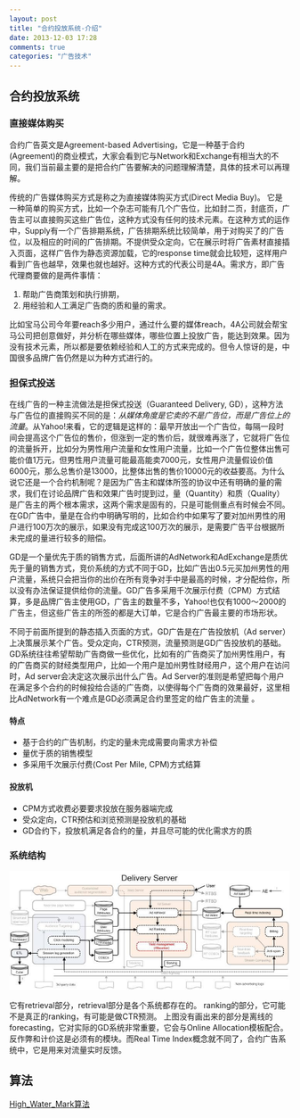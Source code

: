 ```yaml
---
layout: post
title: "合约投放系统-介绍"
date: 2013-12-03 17:28
comments: true
categories: "广告技术"
---
```


## 合约投放系统

### 直接媒体购买

合约广告英文是Agreement-based Advertising，它是一种基于合约(Agreement)的商业模式，大家会看到它与Network和Exchange有相当大的不同，我们当前最主要的是把合约广告要解决的问题理解清楚，具体的技术可以再理解。

传统的广告媒体购买方式是称之为直接媒体购买方式(Direct Media Buy)。
它是一种简单的购买方式，比如一个杂志可能有几个广告位，比如封二页，封底页，广告主可以直接购买这些广告位，这种方式没有任何的技术元素。在这种方式的运作中，Supply有一个广告排期系统，广告排期系统比较简单，用于对购买了的广告位，以及相应的时间的广告排期。不提供受众定向，它在展示时将广告素材直接插入页面，这样广告作为静态资源加载，它的response time就会比较短，这样用户看到广告也越早，效果也就也越好。这种方式的代表公司是4A。需求方，即广告代理商要做的是两件事情：

1. 帮助广告商策划和执行排期，
2. 用经验和人工满足广告商的质和量的需求。

比如宝马公司今年要reach多少用户，通过什么要的媒体reach，4A公司就会帮宝马公司把创意做好，并分析在哪些媒体，哪些位置上投放广告，能达到效果。因为没有技术元素，所以都是要依赖经验和人工的方式来完成的。但令人惊讶的是，中国很多品牌广告仍然是以为种方式进行的。

<!--more-->

### 担保式投送

在线广告的一种主流做法是担保式投送（Guaranteed Delivery, GD），这种方法与广告位的直接购买不同的是：*从媒体角度是它卖的不是广告位，而是广告位上的流量*。从Yahoo!来看，它的逻辑是这样的：最早开放出一个广告位，每隔一段时间会提高这个广告位的售价，但涨到一定的售价后，就很难再涨了，它就将广告位的流量拆开，比如分为男性用户流量和女性用户流量，比如一个广告位整体出售可能价值1万元，但男性用户流量可能最高能卖7000元，女性用户流量假设价值6000元，那么总售价是13000，比整体出售的售价10000元的收益要高。为什么说它还是一个合约机制呢？是因为广告主和媒体所签的协议中还有明确的量的需求，我们在讨论品牌广告和效果广告时提到过，量（Quantity）和质（Quality）是广告主的两个根本需求，这两个需求是固有的，只是可能侧重点有时候会不同。在GD广告中，量是在合约中明确写明的，比如合约中如果写了要对加州男性的用户进行100万次的展示，如果没有完成这100万次的展示，是需要广告平台根据所未完成的量进行较多的赔偿。

 GD是一个量优先于质的销售方式，后面所讲的AdNetwork和AdExchange是质优先于量的销售方式，竞价系统的方式不同于GD，比如广告出0.5元买加州男性的用户流量，系统只会把当你的出价在所有竞争对手中是最高的时候，才分配给你，所以没有办法保证提供给你的流量。GD广告多采用千次展示付费（CPM）方式结算，多是品牌广告主使用GD，广告主的数量不多，Yahoo!也仅有1000～2000的广告主，但这些广告主的所签的都是大订单，它是合约广告最主要的市场形状。

不同于前面所提到的静态插入页面的方式，GD广告是在广告投放机（Ad server）上决策展示某个广告。受众定向，CTR预测，流量预测是GD广告投放机的基础。GD系统往往希望帮助广告商做一些优化，比如有的广告商买了加州男性用户，有的广告商买的财经类型用户，比如一个用户是加州男性财经用户，这个用户在访问时，Ad server会决定这次展示出什么广告。Ad Server的准则是希望把每个用户在满足多个合约的时候投给合适的广告商，以使得每个广告商的效果最好，这里相比AdNetwork有一个难点是GD必须满足合约里签定的给广告主的流量 。

#### 特点

- 基于合约的广告机制，约定的量未完成需要向需求方补偿
- 量优于质的销售模型
- 多采用千次展示付费(Cost Per Mile, CPM)方式结算

#### 投放机

- CPM方式收费必要要求投放在服务器端完成
- 受众定向，CTR预估和浏览预测是投放机的基础
- GD合约下，投放机满足各合约的量，并且尽可能的优化需求方的质

### 系统结构

![GD](/images/ad_gd.jpg)

它有retrieval部分，retrieval部分是各个系统都存在的。
ranking的部分，它可能不是真正的ranking，有可能是做CTR预测。
上图没有画出来的部分是离线的forecasting，它对实际的GD系统非常重要，它会与Online Allocation模板配合。
反作弊和计价这是必须有的模块。而Real Time Index概念就不同了，合约广告系统中，它是用来对流量实时反馈。


## 算法

[High_Water_Mark算法](/paper/high_water_mark算法.pdf)

